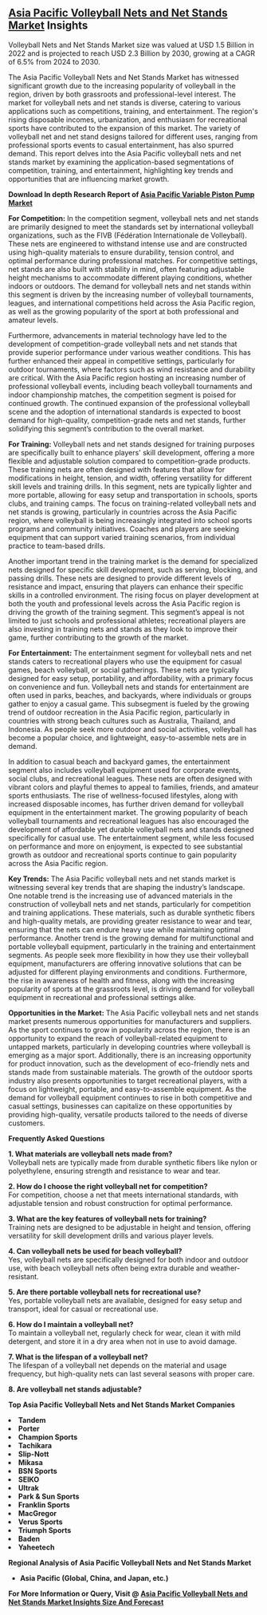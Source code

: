<h2><a href="https://www.verifiedmarketreports.com/download-sample/?rid=228480&amp;utm_source=Github-Feb&amp;utm_medium=219" target="_blank">Asia Pacific Volleyball Nets and Net Stands Market</a> Insights</h2><p>Volleyball Nets and Net Stands Market size was valued at USD 1.5 Billion in 2022 and is projected to reach USD 2.3 Billion by 2030, growing at a CAGR of 6.5% from 2024 to 2030.</p><p><p>The Asia Pacific Volleyball Nets and Net Stands Market has witnessed significant growth due to the increasing popularity of volleyball in the region, driven by both grassroots and professional-level interest. The market for volleyball nets and net stands is diverse, catering to various applications such as competitions, training, and entertainment. The region's rising disposable incomes, urbanization, and enthusiasm for recreational sports have contributed to the expansion of this market. The variety of volleyball net and net stand designs tailored for different uses, ranging from professional sports events to casual entertainment, has also spurred demand. This report delves into the Asia Pacific volleyball nets and net stands market by examining the application-based segmentations of competition, training, and entertainment, highlighting key trends and opportunities that are influencing market growth. <p><strong>Download In depth Research Report of <a href="https://www.verifiedmarketreports.com/download-sample/?rid=236118&amp;utm_source=Pulse-Dec&amp;utm_medium=219" target="_blank">Asia Pacific Variable Piston Pump Market</a></strong></p></p> <p><strong>For Competition:</strong> In the competition segment, volleyball nets and net stands are primarily designed to meet the standards set by international volleyball organizations, such as the FIVB (Fédération Internationale de Volleyball). These nets are engineered to withstand intense use and are constructed using high-quality materials to ensure durability, tension control, and optimal performance during professional matches. For competitive settings, net stands are also built with stability in mind, often featuring adjustable height mechanisms to accommodate different playing conditions, whether indoors or outdoors. The demand for volleyball nets and net stands within this segment is driven by the increasing number of volleyball tournaments, leagues, and international competitions held across the Asia Pacific region, as well as the growing popularity of the sport at both professional and amateur levels. <p>Furthermore, advancements in material technology have led to the development of competition-grade volleyball nets and net stands that provide superior performance under various weather conditions. This has further enhanced their appeal in competitive settings, particularly for outdoor tournaments, where factors such as wind resistance and durability are critical. With the Asia Pacific region hosting an increasing number of professional volleyball events, including beach volleyball tournaments and indoor championship matches, the competition segment is poised for continued growth. The continued expansion of the professional volleyball scene and the adoption of international standards is expected to boost demand for high-quality, competition-grade nets and net stands, further solidifying this segment’s contribution to the overall market.</p> <p><strong>For Training:</strong> Volleyball nets and net stands designed for training purposes are specifically built to enhance players' skill development, offering a more flexible and adjustable solution compared to competition-grade products. These training nets are often designed with features that allow for modifications in height, tension, and width, offering versatility for different skill levels and training drills. In this segment, nets are typically lighter and more portable, allowing for easy setup and transportation in schools, sports clubs, and training camps. The focus on training-related volleyball nets and net stands is growing, particularly in countries across the Asia Pacific region, where volleyball is being increasingly integrated into school sports programs and community initiatives. Coaches and players are seeking equipment that can support varied training scenarios, from individual practice to team-based drills. <p>Another important trend in the training market is the demand for specialized nets designed for specific skill development, such as serving, blocking, and passing drills. These nets are designed to provide different levels of resistance and impact, ensuring that players can enhance their specific skills in a controlled environment. The rising focus on player development at both the youth and professional levels across the Asia Pacific region is driving the growth of the training segment. This segment’s appeal is not limited to just schools and professional athletes; recreational players are also investing in training nets and stands as they look to improve their game, further contributing to the growth of the market.</p> <p><strong>For Entertainment:</strong> The entertainment segment for volleyball nets and net stands caters to recreational players who use the equipment for casual games, beach volleyball, or social gatherings. These nets are typically designed for easy setup, portability, and affordability, with a primary focus on convenience and fun. Volleyball nets and stands for entertainment are often used in parks, beaches, and backyards, where individuals or groups gather to enjoy a casual game. This subsegment is fueled by the growing trend of outdoor recreation in the Asia Pacific region, particularly in countries with strong beach cultures such as Australia, Thailand, and Indonesia. As people seek more outdoor and social activities, volleyball has become a popular choice, and lightweight, easy-to-assemble nets are in demand. <p>In addition to casual beach and backyard games, the entertainment segment also includes volleyball equipment used for corporate events, social clubs, and recreational leagues. These nets are often designed with vibrant colors and playful themes to appeal to families, friends, and amateur sports enthusiasts. The rise of wellness-focused lifestyles, along with increased disposable incomes, has further driven demand for volleyball equipment in the entertainment market. The growing popularity of beach volleyball tournaments and recreational leagues has also encouraged the development of affordable yet durable volleyball nets and stands designed specifically for casual use. The entertainment segment, while less focused on performance and more on enjoyment, is expected to see substantial growth as outdoor and recreational sports continue to gain popularity across the Asia Pacific region.</p> <p><strong>Key Trends:</strong> The Asia Pacific volleyball nets and net stands market is witnessing several key trends that are shaping the industry’s landscape. One notable trend is the increasing use of advanced materials in the construction of volleyball nets and net stands, particularly for competition and training applications. These materials, such as durable synthetic fibers and high-quality metals, are providing greater resistance to wear and tear, ensuring that the nets can endure heavy use while maintaining optimal performance. Another trend is the growing demand for multifunctional and portable volleyball equipment, particularly in the training and entertainment segments. As people seek more flexibility in how they use their volleyball equipment, manufacturers are offering innovative solutions that can be adjusted for different playing environments and conditions. Furthermore, the rise in awareness of health and fitness, along with the increasing popularity of sports at the grassroots level, is driving demand for volleyball equipment in recreational and professional settings alike. <p><strong>Opportunities in the Market:</strong> The Asia Pacific volleyball nets and net stands market presents numerous opportunities for manufacturers and suppliers. As the sport continues to grow in popularity across the region, there is an opportunity to expand the reach of volleyball-related equipment to untapped markets, particularly in developing countries where volleyball is emerging as a major sport. Additionally, there is an increasing opportunity for product innovation, such as the development of eco-friendly nets and stands made from sustainable materials. The growth of the outdoor sports industry also presents opportunities to target recreational players, with a focus on lightweight, portable, and easy-to-assemble equipment. As the demand for volleyball equipment continues to rise in both competitive and casual settings, businesses can capitalize on these opportunities by providing high-quality, versatile products tailored to the needs of diverse customers.</p> <p><strong>Frequently Asked Questions</strong></p> <p><strong>1. What materials are volleyball nets made from?</strong><br>Volleyball nets are typically made from durable synthetic fibers like nylon or polyethylene, ensuring strength and resistance to wear and tear.</p> <p><strong>2. How do I choose the right volleyball net for competition?</strong><br>For competition, choose a net that meets international standards, with adjustable tension and robust construction for optimal performance.</p> <p><strong>3. What are the key features of volleyball nets for training?</strong><br>Training nets are designed to be adjustable in height and tension, offering versatility for skill development drills and various player levels.</p> <p><strong>4. Can volleyball nets be used for beach volleyball?</strong><br>Yes, volleyball nets are specifically designed for both indoor and outdoor use, with beach volleyball nets often being extra durable and weather-resistant.</p> <p><strong>5. Are there portable volleyball nets for recreational use?</strong><br>Yes, portable volleyball nets are available, designed for easy setup and transport, ideal for casual or recreational use.</p> <p><strong>6. How do I maintain a volleyball net?</strong><br>To maintain a volleyball net, regularly check for wear, clean it with mild detergent, and store it in a dry area when not in use to avoid damage.</p> <p><strong>7. What is the lifespan of a volleyball net?</strong><br>The lifespan of a volleyball net depends on the material and usage frequency, but high-quality nets can last several seasons with proper care.</p> <p><strong>8. Are volleyball net stands adjustable?</</p><p><strong>Top Asia Pacific Volleyball Nets and Net Stands Market Companies</strong></p><div data-test-id=""><p><li>Tandem</li><li> Porter</li><li> Champion Sports</li><li> Tachikara</li><li> Slip-Nott</li><li> Mikasa</li><li> BSN Sports</li><li> SEIKO</li><li> Ultrak</li><li> Park & Sun Sports</li><li> Franklin Sports</li><li> MacGregor</li><li> Verus Sports</li><li> Triumph Sports</li><li> Baden</li><li> Yaheetech</li></p><div><strong>Regional Analysis of&nbsp;Asia Pacific Volleyball Nets and Net Stands Market</strong></div><ul><li dir="ltr"><p dir="ltr">Asia Pacific (Global, China, and Japan, etc.)</p></li></ul><p><strong>For More Information or Query, Visit @&nbsp;</strong><strong><a href="https://www.verifiedmarketreports.com/product/volleyball-nets-and-net-stands-market/?utm_source=Github-Feb&amp;utm_medium=219" target="_blank">Asia Pacific Volleyball Nets and Net Stands Market Insights Size And Forecast</a></strong></p></div><h2>&nbsp;</h2><div data-test-id="">&nbsp;</div>
